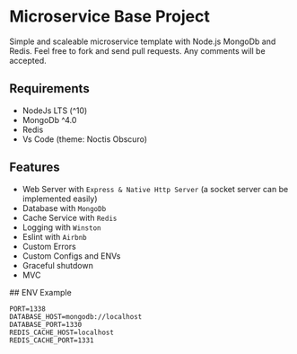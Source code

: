 # Microservice Base Project
Simple and scaleable microservice template with Node.js MongoDb and Redis. Feel free to fork and send pull requests. Any comments will be accepted.

## Requirements
- NodeJs LTS (^10)
- MongoDb ^4.0
- Redis
- Vs Code (theme: Noctis Obscuro)

## Features
- Web Server with `Express & Native Http Server` (a socket server can be implemented easily)
- Database with `MongoDb`
- Cache Service with `Redis`
- Logging with `Winston`
- Eslint with `Airbnb`
- Custom Errors
- Custom Configs and ENVs
- Graceful shutdown
- MVC

## ENV Example
```
PORT=1338
DATABASE_HOST=mongodb://localhost
DATABASE_PORT=1330
REDIS_CACHE_HOST=localhost
REDIS_CACHE_PORT=1331
```
